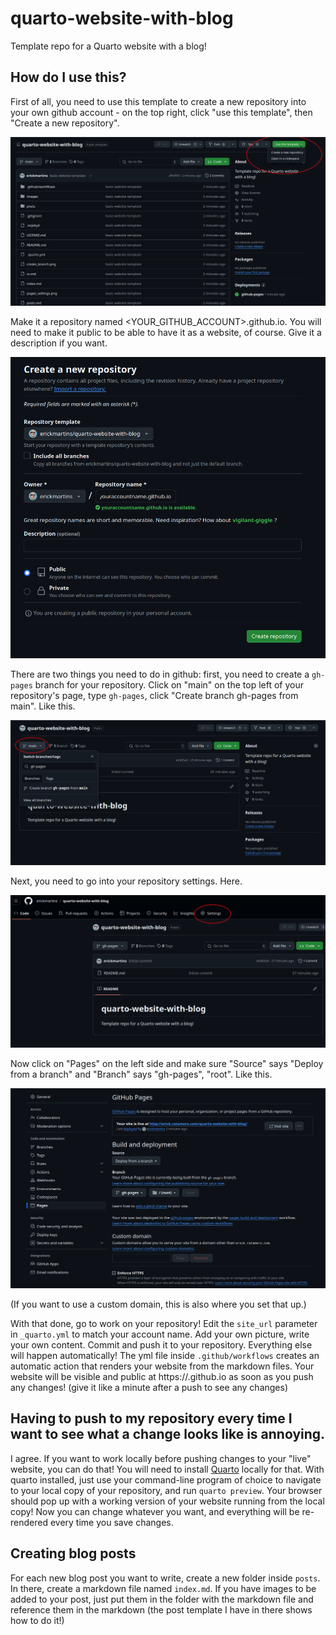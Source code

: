 # quarto-website-with-blog
Template repo for a Quarto website with a blog!

## How do I use this?

First of all, you need to use this template to create a new repository into your own github account - on the top right, click "use this template", then "Create a new repository". 

![](template.png)

Make it a repository named <YOUR_GITHUB_ACCOUNT>.github.io. You will need to make it public to be able to have it as a website, of course. Give it a description if you want.

![](repo.png)

There are two things you need to do in github: first, you need to create a `gh-pages` branch for your repository. Click on "main" on the top left of your repository's page, type `gh-pages`, click "Create branch gh-pages from main". Like this.

![](create_branch.png)

Next, you need to go into your repository settings. Here.

![](settings.png)

Now click on "Pages" on the left side and make sure "Source" says "Deploy from a branch" and "Branch" says "gh-pages", "root". Like this.

![](pages_settings.png)

(If you want to use a custom domain, this is also where you set that up.)

With that done, go to work on your repository! Edit the `site_url` parameter in `_quarto.yml` to match your account name. Add your own picture, write your own content. Commit and push it to your repository. Everything else will happen automatically! The yml file inside `.github/workflows` creates an automatic action that renders your website from the markdown files. Your website will be visible and public at https://<youraccountname>.github.io as soon as you push any changes! (give it like a minute after a push to see any changes)

## Having to push to my repository every time I want to see what a change looks like is annoying.

I agree. If you want to work locally before pushing changes to your "live" website, you can do that! You will need to install [Quarto](https://quarto.org/docs/get-started/) locally for that. With quarto installed, just use your command-line program of choice to navigate to your local copy of your repository, and run `quarto preview`. Your browser should pop up with a working version of your website running from the local copy! Now you can change whatever you want, and everything will be re-rendered every time you save changes.

## Creating blog posts

For each new blog post you want to write, create a new folder inside `posts`. In there, create a markdown file named `index.md`. If you have images to be added to your post, just put them in the folder with the markdown file and reference them in the markdown (the post template I have in there shows how to do it!)